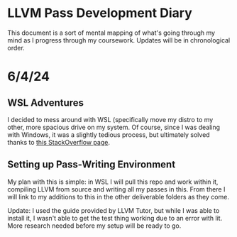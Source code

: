 # LLVM Pass Development Diary
This document is a sort of mental mapping of what's going through my mind as I progress through my coursework. Updates will be in chronological order.

# 6/4/24
## WSL Adventures
I decided to mess around with WSL (specifically move my distro to my other, more spacious drive on my system. Of course, since I was dealing with Windows, it was a slightly tedious process, but ultimately solved thanks to [this StackOverflow page](https://superuser.com/a/1818070).

## Setting up Pass-Writing Environment
My plan with this is simple: in WSL I will pull this repo and work within it, compiling LLVM from source and writing all my passes in this. From there I will link to my additions to this in the other deliverable folders as they come.

Update: I used the guide provided by LLVM Tutor, but while I was able to install it, I wasn't able to get the test thing working due to an error with lit. More research needed before my setup will be ready to go.
